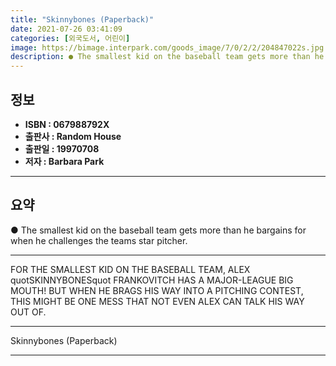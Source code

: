 ```yaml
---
title: "Skinnybones (Paperback)"
date: 2021-07-26 03:41:09
categories: [외국도서, 어린이]
image: https://bimage.interpark.com/goods_image/7/0/2/2/204847022s.jpg
description: ● The smallest kid on the baseball team gets more than he bargains for when he challenges the teams star pitcher.
---
```


## **정보**

- **ISBN : 067988792X**
- **출판사 : Random House**
- **출판일 : 19970708**
- **저자 : Barbara Park**

------



## **요약**

●  The smallest kid on the baseball team gets more than he bargains for when he challenges the teams star pitcher.

------

FOR THE SMALLEST KID ON THE BASEBALL TEAM, ALEX quotSKINNYBONESquot FRANKOVITCH HAS A MAJOR-LEAGUE BIG MOUTH! BUT WHEN HE BRAGS HIS WAY INTO A PITCHING CONTEST, THIS MIGHT BE ONE MESS THAT NOT EVEN ALEX CAN TALK HIS WAY OUT OF.

------


Skinnybones (Paperback) 

------


